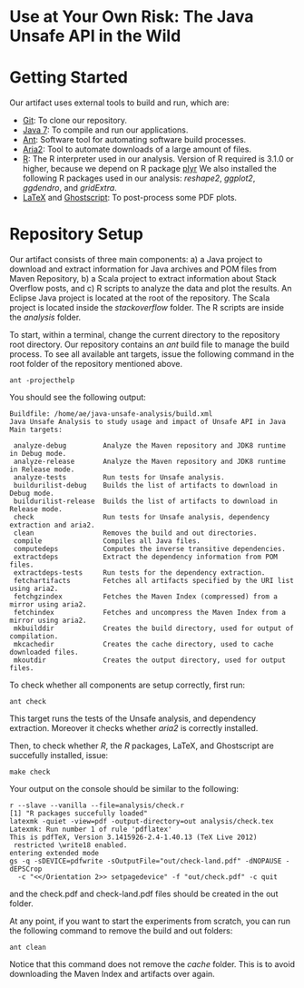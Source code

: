 
# Use at Your Own Risk: The Java Unsafe API in the Wild

# Getting Started

Our artifact uses external tools to build and run, which are:

* [Git](https://git-scm.com/): To clone our repository.
* [Java 7](http://openjdk.java.net/):  To compile and run our applications.
* [Ant](http://ant.apache.org/): Software tool for automating software build processes.
* [Aria2](http://aria2.sourceforge.net/): Tool to automate downloads of a large amount of files.
* [R](http://www.r-project.org/): The R interpreter used in our analysis.
Version of R required is 3.1.0 or higher, because we depend on R package [plyr](http://cran.r-project.org/web/packages/plyr/index.html)
We also installed the following R packages used in our analysis: *reshape2*, *ggplot2*, *ggdendro*, and *gridExtra*.
* [LaTeX](http://www.latex-project.org/) and [Ghostscript](http://www.ghostscript.com/): To post-process some PDF plots.

# Repository Setup

Our artifact consists of three main components:
a) a Java project to download and extract information for Java archives and POM files from Maven Repository,
b) a Scala project to extract information about Stack Overflow posts, and
c) R scripts to analyze the data and plot the results.
An Eclipse Java project is located at the root of the repository.
The Scala project is located inside the *stackoverflow* folder.
The R scripts are inside the *analysis* folder.

To start, within a terminal, change the current directory to the repository root directory.
Our repository contains an *ant* build file to manage the build process.
To see all available ant targets, issue the following command in the root folder of the repository mentioned above.

    ant -projecthelp

You should see the following output:

    Buildfile: /home/ae/java-unsafe-analysis/build.xml
    Java Unsafe Analysis to study usage and impact of Unsafe API in Java
    Main targets:

     analyze-debug         Analyze the Maven repository and JDK8 runtime in Debug mode.
     analyze-release       Analyze the Maven repository and JDK8 runtime in Release mode.
     analyze-tests         Run tests for Unsafe analysis.
     buildurilist-debug    Builds the list of artifacts to download in Debug mode.
     buildurilist-release  Builds the list of artifacts to download in Release mode.
     check                 Run tests for Unsafe analysis, dependency extraction and aria2.
     clean                 Removes the build and out directories.
     compile               Compiles all Java files.
     computedeps           Computes the inverse transitive dependencies.
     extractdeps           Extract the dependency information from POM files.
     extractdeps-tests     Run tests for the dependency extraction.
     fetchartifacts        Fetches all artifacts specified by the URI list using aria2.
     fetchgzindex          Fetches the Maven Index (compressed) from a mirror using aria2.
     fetchindex            Fetches and uncompress the Maven Index from a mirror using aria2.
     mkbuilddir            Creates the build directory, used for output of compilation.
     mkcachedir            Creates the cache directory, used to cache downloaded files.
     mkoutdir              Creates the output directory, used for output files.


To check whether all components are setup correctly, first run:

    ant check

This target runs the tests of the Unsafe analysis, and dependency extraction.
Moreover it checks whether *aria2* is correctly installed.

Then, to check whether *R*, the *R* packages, LaTeX, and Ghostscript are succefully installed, issue:

    make check

Your output on the console should be similar to the following:

    r --slave --vanilla --file=analysis/check.r
    [1] "R packages succefully loaded"
    latexmk -quiet -view=pdf -output-directory=out analysis/check.tex
    Latexmk: Run number 1 of rule 'pdflatex'
    This is pdfTeX, Version 3.1415926-2.4-1.40.13 (TeX Live 2012)
     restricted \write18 enabled.
    entering extended mode
    gs -q -sDEVICE=pdfwrite -sOutputFile="out/check-land.pdf" -dNOPAUSE -dEPSCrop 
      -c "<</Orientation 2>> setpagedevice" -f "out/check.pdf" -c quit

and the check.pdf and check-land.pdf files should be created in the out folder.

At any point, if you want to start the experiments from scratch, you can run the following command to remove the build and out folders:

    ant clean

Notice that this command does not remove the *cache* folder.
This is to avoid downloading the Maven Index and artifacts over again.

